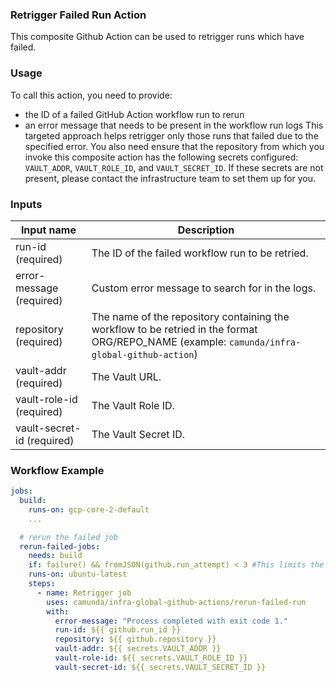 ### Retrigger Failed Run Action

This composite Github Action can be used to retrigger runs which have failed.

### Usage

To call this action, you need to provide:
- the ID of a failed GitHub Action workflow run to rerun
- an error message that needs to be present in the workflow run logs
This targeted approach helps retrigger only those runs that failed due to the specified error.
You also need ensure that the repository from which you invoke this composite action has the following secrets configured: `VAULT_ADDR`, `VAULT_ROLE_ID`, and `VAULT_SECRET_ID`.
If these secrets are not present, please contact the infrastructure team to set them up for you.

### Inputs

| Input name                 | Description                                                                                                                                  |
|----------------------------|----------------------------------------------------------------------------------------------------------------------------------------------|
| run-id (required)          | The ID of the failed workflow run to be retried.                                                                                             |
| error-message (required)   | Custom error message to search for in the logs.                                                                                              |
| repository (required)      | The name of the repository containing the workflow to be retried in the format ORG/REPO_NAME (example: `camunda/infra-global-github-action`) |
| vault-addr (required)      | The Vault URL.                                                                                                                               |
| vault-role-id (required)   | The Vault Role ID.                                                                                                                           |
| vault-secret-id (required) | The Vault Secret ID.                                                                                                                         |

### Workflow Example
```yaml
jobs:
  build:
    runs-on: gcp-core-2-default
    ...

  # rerun the failed job
  rerun-failed-jobs:
    needs: build
    if: failure() && fromJSON(github.run_attempt) < 3 #This limits the job to only be retried two times
    runs-on: ubuntu-latest
    steps:
      - name: Retrigger job
        uses: camunda/infra-global-github-actions/rerun-failed-run
        with:
          error-message: "Process completed with exit code 1."
          run-id: ${{ github.run_id }}
          repository: ${{ github.repository }}
          vault-addr: ${{ secrets.VAULT_ADDR }}
          vault-role-id: ${{ secrets.VAULT_ROLE_ID }}
          vault-secret-id: ${{ secrets.VAULT_SECRET_ID }}
```
